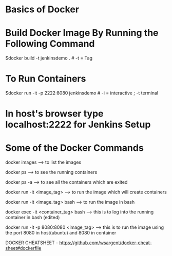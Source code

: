 # Basics of Docker 

# Build Docker Image By Running the Following Command

$docker build -t jenkinsdemo . # -t = Tag 


# To Run Containers

$docker run -it -p 2222:8080 jenkinsdemo # -i = interactive ; -t terminal

# In host's browser type localhost:2222 for Jenkins Setup

# Some of the Docker Commands

docker images --> to list the images

docker ps  --> to see the running containers

docker ps -a --> to see all the containers which are exited 

docker run -it <image_tag> --> to run the image which will create containers 

docker run -it <image_tag> bash --> to run the image in bash

docker exec -it <container_tag> bash --> this is to log into the running container in bash (edited)

docker run -it -p 8080:8080 <image_tag> --> this is to run the image using the port 8080 in host(ubuntu) and 8080 in container 

DOCKER CHEATSHEET - https://github.com/wsargent/docker-cheat-sheet#dockerfile


